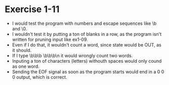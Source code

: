 [comment]: # (Exercise 1-11. How would you test the word count program? What kinds of input are most likely to uncover bugs if there are any?)
# Exercise 1-11
* I would test the program with numbers and escape sequences like \b and \0.
* I wouldn't test it by putting a ton of blanks in a row, as the program isn't written
for pruning input like ex1-09.
* Even if I do that, it wouldn't count a word, since state would be OUT, as it should.
* If I type \b\b\b \b\b\b\n it would wrongly count two words.
* Inputing a ton of characters (letters) withouth spaces would only cound as one word.
* Sending the EOF signal as soon as the program starts would end in a 0 0 0 output, which is correct.
